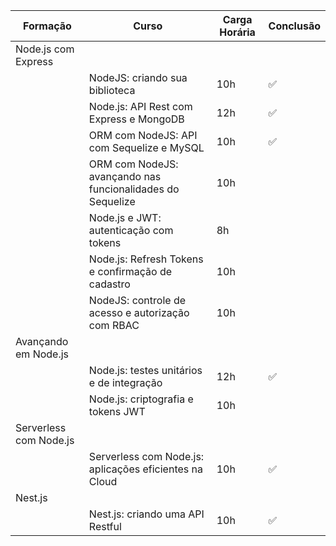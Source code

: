 |      Formação          |                                 Curso                                  | Carga Horária | Conclusão |
| ---------------------- | ---------------------------------------------------------------------- | ------------- | --------- |
| Node.js com Express    |                                                                        |               |           |
|                        | NodeJS: criando sua biblioteca                                         | 10h           | ✅        |
|                        | Node.js: API Rest com Express e MongoDB                                | 12h           | ✅        |
|                        | ORM com NodeJS: API com Sequelize e MySQL                              | 10h           | ✅        |
|                        | ORM com NodeJS: avançando nas funcionalidades do Sequelize             | 10h           |           |
|                        | Node.js e JWT: autenticação com tokens                                 | 8h            |           |
|                        | Node.js: Refresh Tokens e confirmação de cadastro                      | 10h           |           |
|                        | NodeJS: controle de acesso e autorização com RBAC                      | 10h           |           |
| Avançando em Node.js   |                                                                        |               |           |
|                        | Node.js: testes unitários e de integração                              | 12h           | ✅        |
|                        | Node.js: criptografia e tokens JWT                                     | 10h           |           |
| Serverless com Node.js |                                                                        |               |           |
|                        | Serverless com Node.js: aplicações eficientes na Cloud                 | 10h           | ✅        |
| Nest.js                |                                                                        |               |           |
|                        | Nest.js: criando uma API Restful                                       | 10h           | ✅        |